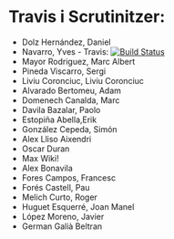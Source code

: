 # Travis i Scrutinitzer:

* Dolz Hernández, Daniel
* Navarro, Yves - Travis: [![Build Status](https://travis-ci.org/YvesNavarro/tasksAPI.svg?branch=master)](https://travis-ci.org/YvesNavarro/tasksAPI)
* Mayor Rodriguez, Marc Albert
* Pineda Viscarro, Sergi
* Liviu Coronciuc, Liviu Coronciuc
* Alvarado Bertomeu, Adam
* Domenech Canalda, Marc
* Davila Bazalar, Paolo
* Estopiña Abella,Erik
* González Cepeda, Simón
* Alex Lliso Aixendri
* Oscar Duran
* Max Wiki!
* Alex Bonavila
* Fores Campos, Francesc
* Forés Castell, Pau
* Melich Curto, Roger
* Huguet Esquerré, Joan Manel 
* López Moreno, Javier
* German Galià Beltran

